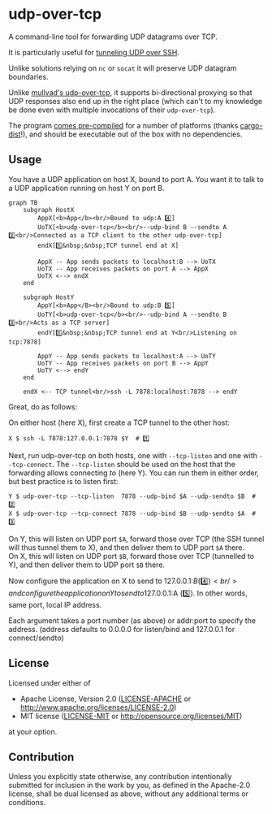 # udp-over-tcp

A command-line tool for forwarding UDP datagrams over TCP.

It is particularly useful for [tunneling UDP over SSH][so].

Unlike solutions relying on `nc` or `socat` it will preserve UDP
datagram boundaries.

Unlike [mullvad's udp-over-tcp][mullvad], it supports bi-directional
proxying so that UDP responses also end up in the right place (which
can't to my knowledge be done even with multiple invocations of their
`udp-over-tcp`).

The program [comes pre-compiled][rel] for a number of platforms (thanks
[cargo-dist]!), and should be executable out of the box with no
dependencies.

[so]: https://superuser.com/questions/53103/udp-traffic-through-ssh-tunnel/
[mullvad]: https://github.com/mullvad/udp-over-tcp
[rel]: https://github.com/jonhoo/udp-over-tcp/releases
[cargo-dist]: https://opensource.axo.dev/cargo-dist/

## Usage

You have a UDP application on host X, bound to port A.
You want it to talk to a UDP application running on host Y on port B.

```mermaid
graph TB
    subgraph HostX
        AppX[<b>App</b><br/>Bound to udp:A 4️⃣]
        UoTX[<b>udp-over-tcp</b><br/>--udp-bind B --sendto A 2️⃣<br/>Connected as a TCP client to the other udp-over-tcp]
        endX[1️⃣&nbsp;&nbsp;TCP tunnel end at X]

        AppX -- App sends packets to localhost:B --> UoTX
        UoTX -- App receives packets on port A --> AppX
        UoTX <--> endX
    end

    subgraph HostY
        AppY[<b>App</B><br/>Bound to udp:B 5️⃣]
        UoTY[<b>udp-over-tcp</b><br/>--udp-bind A --sendto B 3️⃣<br/>Acts as a TCP server]
        endY[1️⃣&nbsp;&nbsp;TCP tunnel end at Y<br/>Listening on tcp:7878]

        AppY -- App sends packets to localhost:A --> UoTY
        UoTY -- App receives packets on port B --> AppY
        UoTY <--> endY
    end

    endX <-- TCP tunnel<br/>ssh -L 7878:localhost:7878 --> endY
```

Great, do as follows:

On either host (here X), first create a TCP tunnel to the other host:

    X $ ssh -L 7878:127.0.0.1:7878 $Y  # 1️⃣

Next, run udp-over-tcp on both hosts, one with `--tcp-listen` and one with `--tcp-connect`.
The `--tcp-listen` should be used on the host that the forwarding allows connecting _to_ (here Y).
You can run them in either order, but best practice is to listen first:

    Y $ udp-over-tcp --tcp-listen  7878 --udp-bind $A --udp-sendto $B  # 2️⃣
    X $ udp-over-tcp --tcp-connect 7878 --udp-bind $B --udp-sendto $A  # 3️⃣

On Y, this will listen on UDP port `$A`, forward those over TCP (the SSH tunnel will thus tunnel them to X), and then deliver them to UDP port `$A` there. \
On X, this will listen on UDP port `$B`, forward those over TCP (tunnelled to Y), and then deliver them to UDP port `$B` there.

Now configure the application on X to send to 127.0.0.1:$B (4️⃣)<br/>
and configure the application on Y to send to 127.0.0.1:$A (5️⃣).
In other words, same port, local IP address.

Each argument takes a port number (as above) or addr:port to specify the address.
(address defaults to 0.0.0.0 for listen/bind and 127.0.0.1 for connect/sendto)

## License

Licensed under either of

 * Apache License, Version 2.0
   ([LICENSE-APACHE](LICENSE-APACHE) or http://www.apache.org/licenses/LICENSE-2.0)
 * MIT license
   ([LICENSE-MIT](LICENSE-MIT) or http://opensource.org/licenses/MIT)

at your option.

## Contribution

Unless you explicitly state otherwise, any contribution intentionally submitted
for inclusion in the work by you, as defined in the Apache-2.0 license, shall be
dual licensed as above, without any additional terms or conditions.
